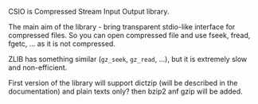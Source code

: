CSIO is Compressed Stream Input Output library.

The main aim of the library - bring transparent stdio-like interface for
compressed files. So you can open compressed file and use fseek, fread,
fgetc, ... as it is not compressed.

ZLIB has something similar (`gz_seek`, `gz_read`, ...), but it is
extremely slow and non-efficient.

First version of the library will support dictzip (will be described in
the documentation) and plain texts only? then bzip2 anf gzip will be added.
